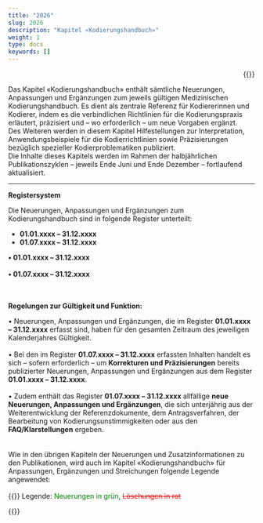 ```yaml
---
title: "2026"
slug: 2026
description: "Kapitel «Kodierungshandbuch»"
weight: 1
type: docs
keywords: []
---
```

<p style="text-align: right;">{{<printButton>}}

  
Das Kapitel «Kodierungshandbuch» enthält sämtliche Neuerungen, Anpassungen und Ergänzungen zum jeweils gültigen Medizinischen Kodierungshandbuch.
Es dient als zentrale Referenz für Kodiererinnen und Kodierer, indem es die verbindlichen Richtlinien für die Kodierungspraxis erläutert, präzisiert und – wo erforderlich – um neue Vorgaben ergänzt.<br>
Des Weiteren werden in diesem Kapitel Hilfestellungen zur Interpretation, Anwendungsbeispiele für die Kodierrichtlinien sowie Präzisierungen bezüglich spezieller Kodierproblematiken publiziert.<br>
Die Inhalte dieses Kapitels werden im Rahmen der halbjährlichen Publikationszyklen – jeweils Ende Juni und Ende Dezember – fortlaufend aktualisiert.
________________________________________
**Registersystem**

Die Neuerungen, Anpassungen und Ergänzungen zum Kodierungshandbuch sind in folgende Register unterteilt:



   <ul>
        <li><strong>01.01.xxxx – 31.12.xxxx</strong></li>
        <li><strong>01.07.xxxx – 31.12.xxxx</strong></li>
    </ul>



**•	01.01.xxxx – 31.12.xxxx**
<br>
<br>
**•	01.07.xxxx – 31.12.xxxx**
<br>  
<br>

**Regelungen zur Gültigkeit und Funktion:**

•	Neuerungen, Anpassungen und Ergänzungen, die im Register **01.01.xxxx – 31.12.xxxx** erfasst sind, haben für den gesamten Zeitraum des jeweiligen Kalenderjahres Gültigkeit.
<br>
<br>
•	Bei den im Register **01.07.xxxx – 31.12.xxxx** erfassten Inhalten handelt es sich – sofern erforderlich – um **Korrekturen und Präzisierungen** bereits publizierter Neuerungen, Anpassungen und Ergänzungen aus dem Register **01.01.xxxx – 31.12.xxxx**.
<br>
<br>
•	Zudem enthält das Register **01.07.xxxx – 31.12.xxxx** allfällige **neue Neuerungen, Anpassungen und Ergänzungen**, die sich unterjährig aus der Weiterentwicklung der Referenzdokumente, dem Antragsverfahren, der Bearbeitung von Kodierungsunstimmigkeiten oder aus den **FAQ/Klarstellungen** ergeben.
<br>
<br>
<br>
Wie in den übrigen Kapiteln der Neuerungen und Zusatzinformationen zu den Publikationen, wird auch im Kapitel «Kodierungshandbuch» für Anpassungen, Ergänzungen und Streichungen folgende Legende angewendet:
<br>  
  {{<markdown>}}
  Legende: <font color="green">Neuerungen in grün</font>, <font color="red">~~Löschungen in rot~~</font>
  
{{</markdown>}}

